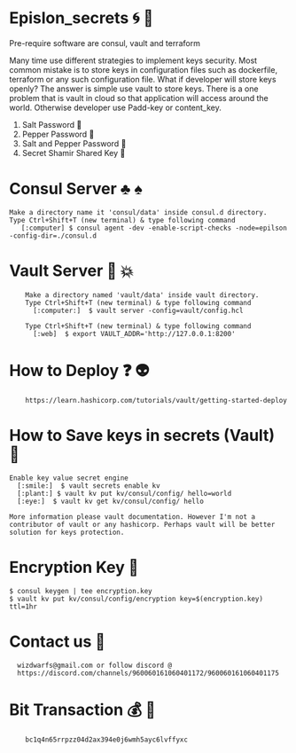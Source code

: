 # Epislon_secrets :cyclone: :key:

Pre-require software are consul, vault and terraform 

Many time use different strategies to implement keys security. Most common mistake is to store keys in configuration files such as dockerfile, terraform or any such configuration file. What if developer will store keys openly? The answer is simple use vault to store keys. There is a one problem that is vault in cloud so that application will access around the world. Otherwise developer use Padd-key or content_key.

1. Salt Password :wine_glass:
2. Pepper Password   :satellite:
3. Salt and Pepper Password :wine_glass:
4. Secret Shamir Shared Key   :satellite:


# Consul Server  :clubs: :spades:

    Make a directory name it 'consul/data' inside consul.d directory.
    Type Ctrl+Shift+T (new terminal) & type following command
       [:computer] $ consul agent -dev -enable-script-checks -node=epilson -config-dir=./consul.d


# Vault Server :shell: :collision:

        Make a directory named 'vault/data' inside vault directory.
        Type Ctrl+Shift+T (new terminal) & type following command
          [:computer:]  $ vault server -config=vault/config.hcl 
        
        Type Ctrl+Shift+T (new terminal) & type following command 
          [:web]  $ export VAULT_ADDR='http://127.0.0.1:8200'

# How to Deploy :question: :alien:

        https://learn.hashicorp.com/tutorials/vault/getting-started-deploy


# How to Save keys in secrets (Vault)  :cop:

    Enable key value secret engine
      [:smile:]  $ vault secrets enable kv 
      [:plant:] $ vault kv put kv/consul/config/ hello=world
      [:eye:]  $ vault kv get kv/consul/config/ hello

    More information please vault documentation. However I'm not a contributor of vault or any hashicorp. Perhaps vault will be better solution for keys protection.

  # Encryption Key :key:

    $ consul keygen | tee encryption.key
    $ vault kv put kv/consul/config/encryption key=$(encryption.key) ttl=1hr

  # Contact us :man:

      wizdwarfs@gmail.com or follow discord @ 
      https://discord.com/channels/960060161060401172/960060161060401175  

  # Bit Transaction :moneybag: :money_with_wings:

        bc1q4n65rrpzz04d2ax394e0j6wmh5ayc6lvffyxc
